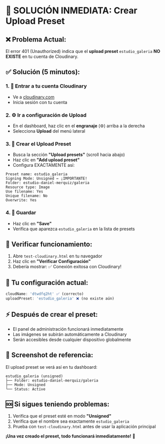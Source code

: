 # 🎯 SOLUCIÓN INMEDIATA: Crear Upload Preset

## ❌ Problema Actual:
El error 401 (Unauthorized) indica que el **upload preset** `estudio_galeria` **NO EXISTE** en tu cuenta de Cloudinary.

## ✅ Solución (5 minutos):

### 1. 🚪 Entrar a tu cuenta Cloudinary
- Ve a [cloudinary.com](https://cloudinary.com)
- Inicia sesión con tu cuenta

### 2. ⚙️ Ir a configuración de Upload
- En el dashboard, haz clic en el **engranaje** (⚙️) arriba a la derecha
- Selecciona **Upload** del menú lateral

### 3. 📝 Crear el Upload Preset
- Busca la sección **"Upload presets"** (scroll hacia abajo)
- Haz clic en **"Add upload preset"**
- Configura EXACTAMENTE así:

```
Preset name: estudio_galeria
Signing Mode: Unsigned ← ¡IMPORTANTE!
Folder: estudio-daniel-merquiz/galeria
Resource type: Image
Use filename: Yes
Unique filename: No
Overwrite: Yes
```

### 4. 💾 Guardar
- Haz clic en **"Save"**
- Verifica que aparezca `estudio_galeria` en la lista de presets

## 🧪 Verificar funcionamiento:
1. Abre `test-cloudinary.html` en tu navegador
2. Haz clic en **"Verificar Configuración"**
3. Debería mostrar: ✅ Conexión exitosa con Cloudinary!

## 🔧 Tu configuración actual:
```javascript
cloudName: 'dtwdfq2ht' ✅ (correcto)
uploadPreset: 'estudio_galeria' ❌ (no existe aún)
```

## ⚡ Después de crear el preset:
- El panel de administración funcionará inmediatamente
- Las imágenes se subirán automáticamente a Cloudinary
- Serán accesibles desde cualquier dispositivo globalmente

## 📸 Screenshot de referencia:
El upload preset se verá así en tu dashboard:
```
estudio_galeria (unsigned)
├── Folder: estudio-daniel-merquiz/galeria
├── Mode: Unsigned
└── Status: Active
```

## 🆘 Si sigues teniendo problemas:
1. Verifica que el preset esté en modo **"Unsigned"**
2. Verifica que el nombre sea exactamente `estudio_galeria`
3. Prueba con `test-cloudinary.html` antes de usar la aplicación principal

**¡Una vez creado el preset, todo funcionará inmediatamente!** 🚀
